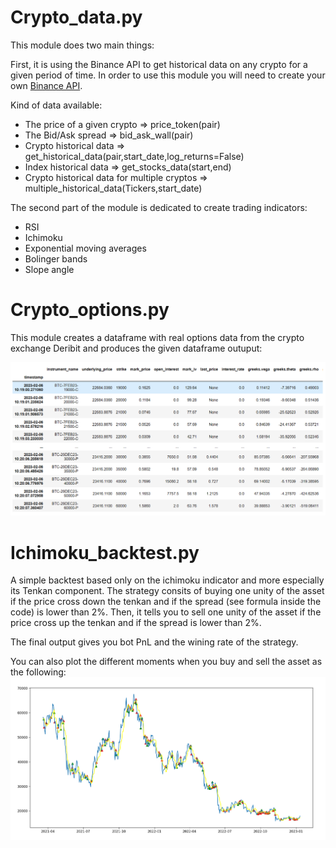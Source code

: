 # Crypto_data.py

This module does two main things:

First, it is using the Binance API to get historical data on any crypto for a given period of time.
In order to use this module you will need to create your own [Binance API](https://coinmatics.zendesk.com/hc/en-us/articles/360015574417-How-to-create-an-API-key-on-Binance).

Kind of data available:

- The price of a given crypto => price_token(pair)
- The Bid/Ask spread => bid_ask_wall(pair)
- Crypto historical data => get_historical_data(pair,start_date,log_returns=False)
- Index historical data => get_stocks_data(start,end)
- Crypto historical data for multiple cryptos => multiple_historical_data(Tickers,start_date)

The second part of the module is dedicated to create trading indicators:
 - RSI
 - Ichimoku
 - Exponential moving averages
 - Bolinger bands
 - Slope angle

# Crypto_options.py

This module creates a dataframe with real options data from the crypto exchange Deribit and produces the given dataframe outuput:


![alt text](https://github.com/felgabeee/Python_for_finance/blob/main/Images/df_crypto_options.PNG)

# Ichimoku_backtest.py

A simple backtest based only on the ichimoku indicator and more especially its Tenkan component.
The strategy consits of buying one unity of the asset if the price cross down the tenkan and if the spread (see formula inside the code) is lower than 2%.
Then, it tells you to sell one unity of the asset if the price cross up the tenkan and if the spread is lower than 2%.

The final output gives you bot PnL and the wining rate of the strategy.

You can also plot the different moments when you buy and sell the asset as the following:
![alt text](https://github.com/felgabeee/Python_for_finance/blob/main/Images/Ichimoku_backtest.PNG)
